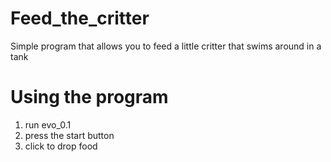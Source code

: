 # Feed_the_critter
Simple program that allows you to feed a little critter that swims around in a tank

# Using the program
1) run evo_0.1
2) press the start button
3) click to drop food
